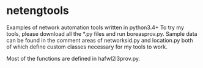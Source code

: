 # netengtools
Examples of network automation tools written in python3.4+
To try my tools, please download all the *.py files and run boreasprov.py. Sample data can be found in the comment areas of
networksid.py and location.py both of which define custom classes necessary for my tools to work.

Most of the functions are defined in hafwl2l3prov.py.
